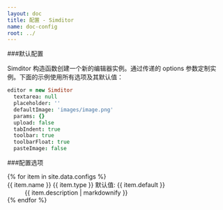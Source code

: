 ```yaml
---
layout: doc
title: 配置 - Simditor
name: doc-config
root: ../
---
```


###默认配置

Simditor 构造函数创建一个新的编辑器实例。通过传递的 options 参数定制实例。下面的示例使用所有选项及其默认值：

```coffee
editor = new Simditor
  textarea: null
  placeholder: ''
  defaultImage: 'images/image.png'
  params: {}
  upload: false
  tabIndent: true
  toolbar: true
  toolbarFloat: true
  pasteImage: false
```

###配置选项

<dl class="doc-configs">
  {% for item in site.data.configs %}
    <dt id="anchor-{{ item.name }}">
      <!--<span class="icon fa fa-caret-down"></span>-->
      <span class="name">{{ item.name }}</span>
      <span class="type">{{ item.type }}</span>
      <span class="default">默认值: {{ item.default }}</span>
    </dt>
    <dd class="expand">
      {{ item.description | markdownify }}
    </dd>
  {% endfor %}
</dl>
